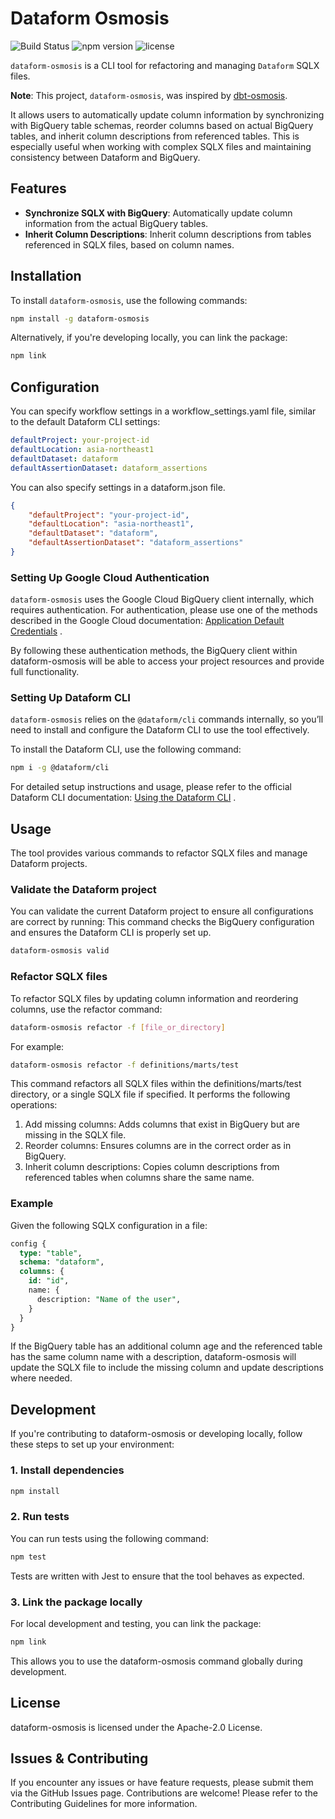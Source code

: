 # Dataform Osmosis

![Build Status](https://github.com/hiracky16/dataform-osmosis/actions/workflows/release.yml/badge.svg)
![npm version](https://img.shields.io/npm/v/dataform-osmosis)
![license](https://img.shields.io/badge/license-Apache%202.0-blue)


`dataform-osmosis` is a CLI tool for refactoring and managing `Dataform` SQLX files.

**Note**: This project, `dataform-osmosis`, was inspired by [dbt-osmosis](https://github.com/z3z1ma/dbt-osmosis).

It allows users to automatically update column information by synchronizing with BigQuery table schemas, reorder columns based on actual BigQuery tables, and inherit column descriptions from referenced tables. This is especially useful when working with complex SQLX files and maintaining consistency between Dataform and BigQuery.

## Features

- **Synchronize SQLX with BigQuery**: Automatically update column information from the actual BigQuery tables.
- **Inherit Column Descriptions**: Inherit column descriptions from tables referenced in SQLX files, based on column names.

## Installation

To install `dataform-osmosis`, use the following commands:

```bash
npm install -g dataform-osmosis
```

Alternatively, if you're developing locally, you can link the package:

```bash
npm link
```

## Configuration
You can specify workflow settings in a workflow_settings.yaml file, similar to the default Dataform CLI settings:
```yaml
defaultProject: your-project-id
defaultLocation: asia-northeast1
defaultDataset: dataform
defaultAssertionDataset: dataform_assertions
```

You can also specify settings in a dataform.json file.
```json
{
    "defaultProject": "your-project-id",
    "defaultLocation": "asia-northeast1",
    "defaultDataset": "dataform",
    "defaultAssertionDataset": "dataform_assertions"
}
```

### Setting Up Google Cloud Authentication
`dataform-osmosis` uses the Google Cloud BigQuery client internally, which requires authentication. For authentication, please use one of the methods described in the Google Cloud documentation: [Application Default Credentials](https://cloud.google.com/docs/authentication/application-default-credentials) .

By following these authentication methods, the BigQuery client within dataform-osmosis will be able to access your project resources and provide full functionality.

### Setting Up Dataform CLI

`dataform-osmosis` relies on the `@dataform/cli` commands internally, so you’ll need to install and configure the Dataform CLI to use the tool effectively.

To install the Dataform CLI, use the following command:
```bash
npm i -g @dataform/cli
```

For detailed setup instructions and usage, please refer to the official Dataform CLI documentation: [Using the Dataform CLI](https://cloud.google.com/dataform/docs/use-dataform-cli) .


## Usage

The tool provides various commands to refactor SQLX files and manage Dataform projects.

### Validate the Dataform project

You can validate the current Dataform project to ensure all configurations are correct by running:
This command checks the BigQuery configuration and ensures the Dataform CLI is properly set up.

```bash
dataform-osmosis valid
```

### Refactor SQLX files
To refactor SQLX files by updating column information and reordering columns, use the refactor command:

```bash
dataform-osmosis refactor -f [file_or_directory]
```

For example:

```bash
dataform-osmosis refactor -f definitions/marts/test
```

This command refactors all SQLX files within the definitions/marts/test directory, or a single SQLX file if specified. It performs the following operations:

1. Add missing columns: Adds columns that exist in BigQuery but are missing in the SQLX file.
2. Reorder columns: Ensures columns are in the correct order as in BigQuery.
3. Inherit column descriptions: Copies column descriptions from referenced tables when columns share the same name.

### Example

Given the following SQLX configuration in a file:

```sql
config {
  type: "table",
  schema: "dataform",
  columns: {
    id: "id",
    name: {
      description: "Name of the user",
    }
  }
}
```

If the BigQuery table has an additional column age and the referenced table has the same column name with a description, dataform-osmosis will update the SQLX file to include the missing column and update descriptions where needed.

## Development
If you're contributing to dataform-osmosis or developing locally, follow these steps to set up your environment:

### 1. Install dependencies
```bash
npm install
```

### 2. Run tests
You can run tests using the following command:

```bash
npm test
```
Tests are written with Jest to ensure that the tool behaves as expected.

### 3. Link the package locally
For local development and testing, you can link the package:
```bash
npm link
```
This allows you to use the dataform-osmosis command globally during development.

## License
dataform-osmosis is licensed under the Apache-2.0 License.

## Issues & Contributing
If you encounter any issues or have feature requests, please submit them via the GitHub Issues page. Contributions are welcome! Please refer to the Contributing Guidelines for more information.
